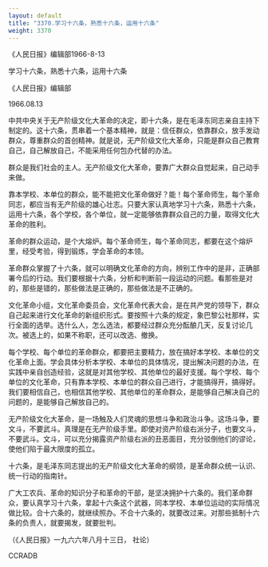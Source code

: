 ```yaml
---
layout: default
title: "3370.学习十六条，熟悉十六条，运用十六条"
weight: 3370
---
```


《人民日报》编辑部1966-8-13

学习十六条，熟悉十六条，运用十六条

《人民日报》编辑部

1966.08.13

中共中央关于无产阶级文化大革命的决定，即十六条，是在毛泽东同志亲自主持下制定的。这十六条，贯串着一个基本精神，就是：信任群众，依靠群众，放手发动群众，尊重群众的首创精神。就是说，无产阶级文化大革命，只能是群众自己教育自己，自己解放自己，不能采用任何包办代替的办法。

群众是我们社会的主人。无产阶级文化大革命，要靠广大群众自觉起来，自己动手来做。

靠本学校、本单位的群众，能不能把文化革命做好？能！每个革命师生，每个革命同志，都应当有无产阶级的雄心壮志。只要大家认真地学习十六条，熟悉十六条，运用十六条，各个学校，各个单位，就一定能够依靠群众自己的力量，取得文化大革命的胜利。

革命的群众运动，是个大熔炉。每个革命师生，每个革命同志，都要在这个熔炉里，经受考验，得到锻炼，学会革命的本领。

革命群众掌握了十六条，就可以明确文化革命的方向，辨别工作中的是非，正确部署今后的行动。我们要根据十六条，分析和判断前一段运动的问题。看那些是对的，那些是错的，那些做法是正确的，那些做法是不正确的。

文化革命小组，文化革命委员会，文化革命代表大会，是在共产党的领导下，群众自己起来进行文化革命的新组织形式。要按照十六条的规定，象巴黎公社那样，实行全面的选举。选什么人，怎么选法，都要经过群众充分酝酿几天，反复讨论几次。被选上的，如果不称职，还可以改选、撤换。

每个学校、每个单位的革命群众，都要把主要精力，放在搞好本学校、本单位的文化革命上面。学会具体分析本学校、本单位的具体情况，提出解决问题的办法，在实践中亲自创造经验，这就是对其他学校、其他单位的最好支援。每个学校、每个单位的文化革命，只有靠本学校、本单位的群众自己进行，才能搞得开，搞得好。我们要相信自己，也相信其他学校、其他单位的革命群众，是能够自己解决自己的问题的，是能够自己解放自己的。

无产阶级文化大革命，是一场触及人们灵魂的思想斗争和政治斗争。这场斗争，要文斗，不要武斗。真理是在无产阶级手里。即使对资产阶级右派分子，也要文斗，不要武斗。文斗，可以充分揭露资产阶级右派的丑恶面目，充分驳倒他们的谬论，使他们陷于最大限度的孤立。

十六条，是毛泽东同志提出的无产阶级文化大革命的纲领，是革命群众统一认识、统一行动的指南针。

广大工农兵、革命的知识分子和革命的干部，是坚决拥护十六条的。我们革命群众，要认真学习十六条，拿起十六条这个武器，同本学校、本单位运动的实际情况做比较。合十六条的，就继续照办。不合十六条的，就要改过来。对那些抵制十六条的负责人，就要揭发，就要批判。

（《人民日报》一九六六年八月十三日， 社论）

CCRADB

